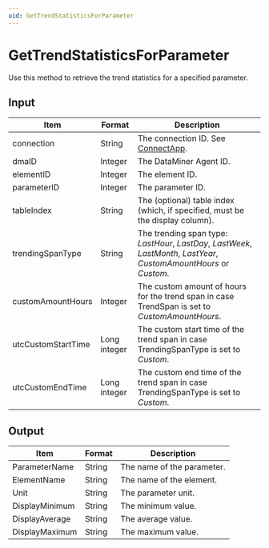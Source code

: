 ```yaml
---
uid: GetTrendStatisticsForParameter
---
```


# GetTrendStatisticsForParameter

Use this method to retrieve the trend statistics for a specified parameter.

<!-- Available from DataMiner 9.5.8 onwards. -->

## Input

| Item | Format | Description |
|--|--|--|
| connection | String | The connection ID. See [ConnectApp](xref:ConnectApp). |
| dmaID | Integer | The DataMiner Agent ID. |
| elementID | Integer | The element ID. |
| parameterID | Integer | The parameter ID. |
| tableIndex | String | The (optional) table index (which, if specified, must be the display column). |
| trendingSpanType | String | The trending span type: *LastHour*, *LastDay*, *LastWeek*, *LastMonth*, *LastYear*, *CustomAmountHours* or *Custom*. |
| customAmountHours | Integer | The custom amount of hours for the trend span in case TrendSpan is set to *CustomAmountHours*. |
| utcCustomStartTime | Long integer | The custom start time of the trend span in case TrendingSpanType is set to *Custom*. |
| utcCustomEndTime | Long integer | The custom end time of the trend span in case TrendingSpanType is set to *Custom*. |

## Output

| Item | Format | Description |
|--|--|--|
| ParameterName  | String | The name of the parameter. |
| ElementName    | String | The name of the element. |
| Unit           | String | The parameter unit. |
| DisplayMinimum | String | The minimum value. |
| DisplayAverage | String | The average value. |
| DisplayMaximum | String | The maximum value. |
